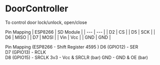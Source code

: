 # DoorController

To control door lock/unlock, open/close


Pin Mapping 
| ESP8266 | SD Module |
| --- | --- |
| D2 | CS | 
| D5 | SCK |
| D6 | MISO | 
| D7 | MOSI |
| Vin | Vcc |
| GND | GND |


Pin Mapping (ESP8266 - Shift Register 4595 )
D6 (GPIO12) - SER    
D7 (GPIO13) - RCLK  
D8 (GPIO15) - SRCLK
3v3 - Vcc & SRCLR (bar) 
GND - GND & OE (bar) 


